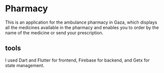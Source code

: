 # Pharmacy
This is an application for the ambulance pharmacy in Gaza, which displays all the medicines available in the pharmacy and enables you to order by the name of the medicine or send your prescription.

## tools
I used Dart and Flutter for frontend, Firebase for backend, and Getx for state management.
